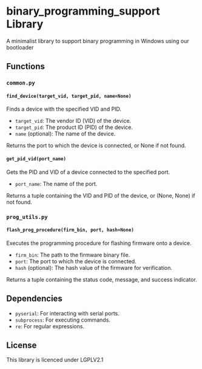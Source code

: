 # binary_programming_support Library
A minimalist library to support binary programming in Windows using our bootloader

## Functions

### `common.py`

#### `find_device(target_vid, target_pid, name=None)`
Finds a device with the specified VID and PID.

- `target_vid`: The vendor ID (VID) of the device.
- `target_pid`: The product ID (PID) of the device.
- `name` (optional): The name of the device.

Returns the port to which the device is connected, or None if not found.

#### `get_pid_vid(port_name)`
Gets the PID and VID of a device connected to the specified port.

- `port_name`: The name of the port.

Returns a tuple containing the VID and PID of the device, or (None, None) if not found.

### `prog_utils.py`

#### `flash_prog_procedure(firm_bin, port, hash=None)`
Executes the programming procedure for flashing firmware onto a device.

- `firm_bin`: The path to the firmware binary file.
- `port`: The port to which the device is connected.
- `hash` (optional): The hash value of the firmware for verification.

Returns a tuple containing the status code, message, and success indicator.

## Dependencies

- `pyserial`: For interacting with serial ports.
- `subprocess`: For executing commands.
- `re`: For regular expressions.

## License

This library is licenced under LGPLV2.1

